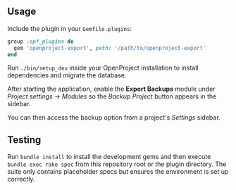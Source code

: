 ## Usage

Include the plugin in your `Gemfile.plugins`:

```ruby
group :opf_plugins do
  gem 'openproject-export', path: '/path/to/openproject-export'
end
```

Run `./bin/setup_dev` inside your OpenProject installation to install dependencies and migrate the database.

After starting the application, enable the **Export Backups** module under *Project settings → Modules* so the *Backup Project* button appears in the sidebar.

You can then access the backup option from a project's *Settings* sidebar.


## Testing

Run `bundle install` to install the development gems and then execute
`bundle exec rake spec` from this repository root or the plugin
directory. The suite only contains placeholder specs but ensures the
environment is set up correctly.
